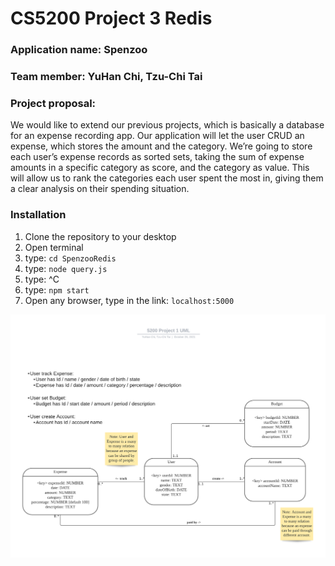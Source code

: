# CS5200 Project 3 Redis

### Application name: Spenzoo

### Team member: YuHan Chi, Tzu-Chi Tai

### Project proposal:  
We would like to extend our previous projects, which is basically a database for an expense recording app.
Our application will let the user CRUD an expense, which stores the amount and the category. We’re going to store each user’s expense records as sorted sets, taking the sum of expense amounts in a specific category as score, and the category as value. This will allow us to rank the categories each user spent the most in, giving them a clear analysis on their spending situation.


### Installation
1. Clone the repository to your desktop
2. Open terminal
3. type: `cd SpenzooRedis`
4. type: `node query.js`
5. type: ^C
6. type: `npm start`
7. Open any browser, type in the link: `localhost:5000`

![](A.%20UML%20Class%20Diagram.png)